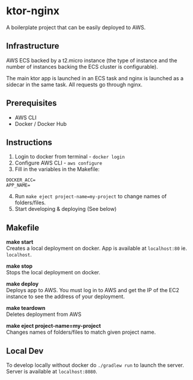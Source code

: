
# ktor-nginx  

A boilerplate project that can be easily deployed to AWS.  
  
## Infrastructure

AWS ECS backed by a t2.micro instance (the type of instance and the number of instances backing the ECS cluster is configurable).

The main ktor app is launched in an ECS task and nginx is launched as a sidecar in the same task. All requests go through nginx.

## Prerequisites 

 - AWS CLI
 - Docker / Docker Hub

## Instructions

1. Login to docker from terminal - `docker login`
2. Configure AWS CLI - `aws configure`
3. Fill in the variables in the Makefile:
```
DOCKER_ACC=
APP_NAME=
```
4. Run `make eject project-name=my-project` to change names of folders/files.
5. Start developing & deploying (See below)

## Makefile

**make start**<br/>
Creates a local deployment on docker. App is available at `localhost:80` ie. `localhost`.

**make stop**<br/>
Stops the local deployment on docker.

**make deploy**<br/>
Deploys app to AWS. You must log in to AWS and get the IP of the EC2 instance to see the address of your deployment.

**make teardown**<br/>
Deletes deployment from AWS

**make eject project-name=my-project**<br/>
Changes names of folders/files to match given project name.

## Local Dev

To develop locally without docker do `./gradlew run` to launch the server. Server is available at `localhost:8080`.